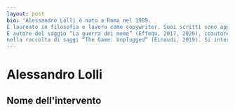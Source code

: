 ```yaml
---
layout: post
bio: 'Alessandro Lolli è nato a Roma nel 1989.
È laureato in filosofia e lavora come copywriter. Suoi scritti sono apparsi su Il Tascabile, Not, Prismo, Pixarthinking, VICE, L’Indiscreto e altri.
È autore del saggio “La guerra dei meme” (Effequ, 2017, 2020), coautore di “Guida all’immaginario nerd” (Odoya, 2019) e presente
nella raccolta di saggi “The Game: Unplugged” (Einaudi, 2019). Si interessa della mutazione antropologica in corso, quella che passa attraverso gli schermi luminosi che portiamo in tasca e che sta ridefinendo radicalmente cosa vuol dire essere umani.'
---
```

# Alessandro Lolli

## Nome dell'intervento
